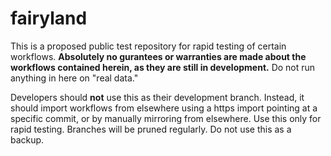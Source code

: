 # fairyland
This is a proposed public test repository for rapid testing of certain workflows. **Absolutely no gurantees or warranties are made about the workflows contained herein, as they are still in development.** Do not run anything in here on "real data."

Developers should **not** use this as their development branch. Instead, it should import workflows from elsewhere using a https import pointing at a specific commit, or by manually mirroring from elsewhere. Use this only for rapid testing. Branches will be pruned regularly. Do not use this as a backup.
